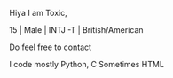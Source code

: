 Hiya I am Toxic,

15 | Male | INTJ -T | British‍/American

Do feel free to contact

I code mostly Python, C Sometimes HTML

